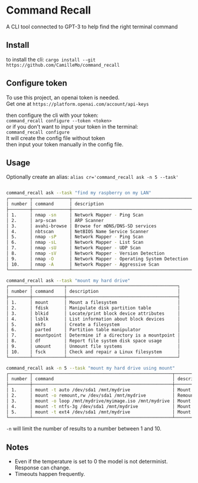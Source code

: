 # Command Recall

A CLI tool connected to GPT-3 to help find the right terminal command 

## Install
to install the cli:
`cargo install --git https://github.com/CamilleMo/command_recall`

## Configure token
To use this project, an openai token is needed.  
Get one at `https://platform.openai.com/account/api-keys`  

then configure the cli with your token:  
`command_recall configure --token <token>`  
or if you don't want to input your token in the terminal:  
`command_recall configure`  
It will create the config file without token  
then input your token manually in the config file.  

## Usage

Optionally create an alias: `alias cr='command_recall ask -n 5 --task'`


```bash

command_recall ask --task "find my raspberry on my LAN"
┌────────┬──────────────┬─────────────────────────────────────────────┐
│ number │ command      │ description                                 │
├────────┼──────────────┼─────────────────────────────────────────────┤
│ 1.     │ nmap -sn     │ Network Mapper - Ping Scan                  │
│ 2.     │ arp-scan     │ ARP Scanner                                 │
│ 3.     │ avahi-browse │ Browse for mDNS/DNS-SD services             │
│ 4.     │ nbtscan      │ NetBIOS Name Service Scanner                │
│ 5.     │ nmap -sP     │ Network Mapper - Ping Scan                  │
│ 6.     │ nmap -sL     │ Network Mapper - List Scan                  │
│ 7.     │ nmap -sU     │ Network Mapper - UDP Scan                   │
│ 8.     │ nmap -sV     │ Network Mapper - Version Detection          │
│ 9.     │ nmap -O      │ Network Mapper - Operating System Detection │
│ 10.    │ nmap -A      │ Network Mapper - Aggressive Scan            │
└────────┴──────────────┴─────────────────────────────────────────────┘

command_recall ask --task "mount my hard drive"
┌────────┬────────────┬──────────────────────────────────────────┐
│ number │ command    │ description                              │
├────────┼────────────┼──────────────────────────────────────────┤
│ 1.     │ mount      │ Mount a filesystem                       │
│ 2.     │ fdisk      │ Manipulate disk partition table          │
│ 3.     │ blkid      │ Locate/print block device attributes     │
│ 4.     │ lsblk      │ List information about block devices     │
│ 5.     │ mkfs       │ Create a filesystem                      │
│ 6.     │ parted     │ Partition table manipulator              │
│ 7.     │ mountpoint │ Determine if a directory is a mountpoint │
│ 8.     │ df         │ Report file system disk space usage      │
│ 9.     │ umount     │ Unmount file systems                     │
│ 10.    │ fsck       │ Check and repair a Linux filesystem      │
└────────┴────────────┴──────────────────────────────────────────┘

command_recall ask -n 5 --task "mount my hard drive using mount"
┌────────┬─────────────────────────────────────────────────────┬──────────────────────────┐
│ number │ command                                             │ description              │
├────────┼─────────────────────────────────────────────────────┼──────────────────────────┤
│ 1.     │ mount -t auto /dev/sda1 /mnt/mydrive                │ Mount a filesystem       │
│ 2.     │ mount -o remount,rw /dev/sda1 /mnt/mydrive          │ Remount a filesystem     │
│ 3.     │ mount -o loop /mnt/mydrive/myimage.iso /mnt/mydrive │ Mount a loopback device  │
│ 4.     │ mount -t ntfs-3g /dev/sda1 /mnt/mydrive             │ Mount an NTFS filesystem │
│ 5.     │ mount -t ext4 /dev/sda1 /mnt/mydrive                │ Mount an ext4 filesystem │
└────────┴─────────────────────────────────────────────────────┴──────────────────────────┘

```

`-n` will limit the number of results to a number between 1 and 10.

## Notes

 - Even if the temperature is set to 0 the model is not determinist. Response can change.
 - Timeouts happen frequently.